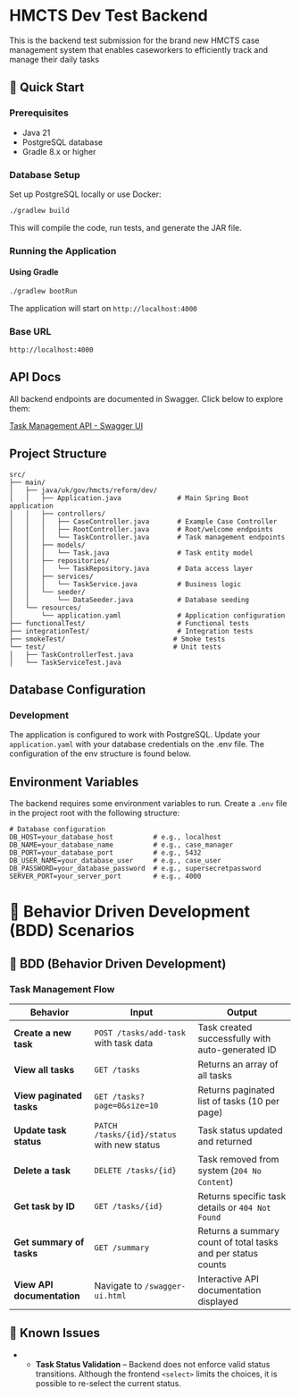 # HMCTS Dev Test Backend
This is the backend test submission for the brand new HMCTS case management system that enables caseworkers to efficiently track and manage their daily tasks

## 🚀 Quick Start

### Prerequisites
- Java 21
- PostgreSQL database
- Gradle 8.x or higher

### Database Setup
Set up PostgreSQL locally or use Docker:

```bash
./gradlew build
```
This will compile the code, run tests, and generate the JAR file.

### Running the Application

#### Using Gradle
```bash
./gradlew bootRun
```
The application will start on `http://localhost:4000`

### Base URL
```
http://localhost:4000
```

## API Docs

All backend endpoints are documented in Swagger. Click below to explore them:

[Task Management API - Swagger UI](http://localhost:4000/swagger-ui/index.html)

## Project Structure

```
src/
├── main/
│   ├── java/uk/gov/hmcts/reform/dev/
│   │   ├── Application.java              # Main Spring Boot application
│   │   ├── controllers/
│   │   │   ├── CaseController.java       # Example Case Controller
│   │   │   ├── RootController.java       # Root/welcome endpoints
│   │   │   └── TaskController.java       # Task management endpoints
│   │   ├── models/
│   │   │   └── Task.java                 # Task entity model
│   │   ├── repositories/
│   │   │   └── TaskRepository.java       # Data access layer
│   │   ├── services/
│   │   │   └── TaskService.java          # Business logic
│   │   └── seeder/
│   │       └── DataSeeder.java           # Database seeding
│   └── resources/
│       └── application.yaml              # Application configuration
├── functionalTest/                       # Functional tests
├── integrationTest/                      # Integration tests
├── smokeTest/                           # Smoke tests
└── test/                                # Unit tests
│   ├── TaskControllerTest.java
│   └── TaskServiceTest.java
```
## Database Configuration

### Development
The application is configured to work with PostgreSQL. Update your `application.yaml` with your database credentials on the .env file. The configuration of the env structure is found below.


## Environment Variables

The backend requires some environment variables to run. Create a `.env` file in the project root with the following structure:

```env
# Database configuration
DB_HOST=your_database_host          # e.g., localhost
DB_NAME=your_database_name          # e.g., case_manager
DB_PORT=your_database_port          # e.g., 5432
DB_USER_NAME=your_database_user     # e.g., case_user
DB_PASSWORD=your_database_password  # e.g., supersecretpassword
SERVER_PORT=your_server_port        # e.g., 4000
```
# 🎯 Behavior Driven Development (BDD) Scenarios

## 🎯 BDD (Behavior Driven Development)

### Task Management Flow

| Behavior | Input | Output |
|----------|-------|--------|
| **Create a new task** | `POST /tasks/add-task` with task data | Task created successfully with auto-generated ID |
| **View all tasks** | `GET /tasks` | Returns an array of all tasks |
| **View paginated tasks** | `GET /tasks?page=0&size=10` | Returns paginated list of tasks (10 per page) |
| **Update task status** | `PATCH /tasks/{id}/status` with new status | Task status updated and returned |
| **Delete a task** | `DELETE /tasks/{id}` | Task removed from system (`204 No Content`) |
| **Get task by ID** | `GET /tasks/{id}` | Returns specific task details or `404 Not Found` |
| **Get summary of tasks** | `GET /summary` | Returns a summary count of total tasks and per status counts  |
| **View API documentation** | Navigate to `/swagger-ui.html` | Interactive API documentation displayed |

## 🐛 Known Issues
- - **Task Status Validation** – Backend does not enforce valid status transitions. Although the frontend `<select>` limits the choices, it is possible to re-select the current status.



